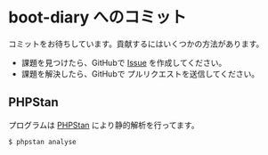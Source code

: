 # boot-diary へのコミット

コミットをお待ちしています。貢献するにはいくつかの方法があります。

- 課題を見つけたら、GitHubで [Issue](https://github.com/fuchigam1/boot-diary/issues) を作成してください。
- 課題を解決したら、GitHubで プルリクエストを送信してください。


## PHPStan

プログラムは [PHPStan](https://phpstan.org/) により静的解析を行ってます。

```phpstan
$ phpstan analyse
```
